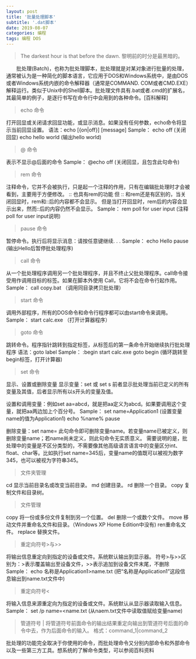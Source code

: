 ```yaml
---
layout: post
title: '批量处理脚本'
subtitle: '.dat脚本'
date: 2019-08-07
categories: 编程
tags: 编程 DOS
---
```

>The darkest hour is that before the dawn.
黎明前的时分是最黑暗的。

    批处理(Batch)，也称为批处理脚本，批处理就是对某对象进行批量的处理，通常被认为是一种简化的脚本语言，它应用于DOS和Windows系统中，是由DOS或者Windows系统内嵌的命令解释器（通常是COMMAND. COM或者CMD.EXE）解释运行。类似于Unix中的Shell脚本。批处理文件具有.bat或者.cmd的扩展名，其最简单的例子，是逐行书写在命令行中会用到的各种命令。[百科解释]


> echo 命令

打开回显或关闭请求回显功能，或显示消息。如果没有任何参数，echo命令将显示当前回显设置。
语法：echo [{on|off}] [message]
Sample：
echo off (关闭回显)
echo hello world (输出hello world)

> @ 命令

表示不显示@后面的命令
Sample：
@echo off (关闭回显，且包含此句命令)

> rem 命令

注释命令，它并不会被执行，只是起一个注释的作用，只有在编辑批处理时才会被看到，主要用于方便修改。
:: 也具有rem的功能
但 :: 和rem还是有区别的，当关闭回显时，rem和::后的内容都不会显示。
但是当打开回显时，rem后的内容会显示出来，然而::后的内容仍然不会显示。
Sample：
rem poll for user input (注释poll for user input说明)

> pause 命令

暂停命令。执行后将显示消息：请按任意键继续. . .
Sample：
echo Hello
pause (输出Hello后暂停批处理程序)

> call 命令

从一个批处理程序调用另一个批处理程序，并且不终止父批处理程序。call命令接受用作调用目标的标签。如果在脚本外使用 Call，它将不会在命令行起作用。
Sample：
call copy.bat （调用同目录拷贝批处理）

> start 命令

调用外部程序，所有的DOS命令和命令行程序都可以由start命令来调用。
Sample：
start calc.exe （打开计算器程序）

> goto 命令

跳转命令。程序指针跳转到指定标签，从标签后的第一条命令开始继续执行批处理程序
语法：goto label
Sample：
:begin
start calc.exe
goto begin (循环跳转至begin标签，打开计算器)

> set 命令

显示、设置或删除变量
显示变量：set 或 set s 前者显示批处理当前已定义的所有变量及其值，后者显示所有以s开头的变量及值。

设置和调用变量：例如set aa=abcd，就是把aa定义为abcd。如果要调用这个变量，就把aa两边加上个百分号。
Sample：
set name=Application1 (设置变量name的值为Application1)
echo %name%
pause

删除变量：set name= 此句命令即可删除变量name。若变量name已被定义，则删除变量name；若name尚未定义，则此句命令无实质意义。
需要说明的是，批处理中的变量是不区分类型的，不需要像其他高级语言语言中的变量区分int、float、char等。比如执行set name=345后，变量name的值既可以被视为数字345，也可以被视为字符串345。

> 文件夹管理

cd 显示当前目录名或改变当前目录。
md 创建目录。
rd 删除一个目录。
copy 复制文件和目录树。

> 文件管理

copy 将一份或多份文件复制到另一个位置。
del 删除一个或数个文件。
move 移动文件并重命名文件和目录。（Windows XP Home Edition中没有)
ren重命名文件。
replace 替换文件。

> 重定向符号>与>>

将输出信息重定向到指定的设备或文件。系统默认输出到显示器。
符号>与>>区别为：>表示覆盖输出至设备文件，>>表示追加到设备文件末尾，不删除
Sample：
echo 名称是Application1>name.txt
(把“名称是Application1”这段信息输出到name.txt文件中)

> 重定向符号<

将输入信息来源重定向为指定的设备或文件。系统默认从显示器读取输入信息。
Sample：
set /p name=<name.txt (从naem.txt文件中读取值赋给变量name)

> 管道符号 |
将管道符号前面命令的输出结果重定向输出到管道符号后面的命令中去，作为后面命令的输入。
格式：command_1|command_2

批处理的功能完全取决于你使用的命令，而批处理命令又分别内部命令和外部命令以及一些第三方工具。想系统的了解命令类型，可以参阅百科资料